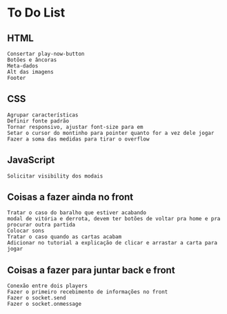 # To Do List

## HTML
    Consertar play-now-button
    Botões e âncoras
    Meta-dados
    Alt das imagens
    Footer

## CSS
    Agrupar características
    Definir fonte padrão
    Tornar responsivo, ajustar font-size para em
    Setar o cursor do montinho para pointer quanto for a vez dele jogar
    Fazer a soma das medidas para tirar o overflow

## JavaScript
    Solicitar visibility dos modais

## Coisas a fazer ainda no front
    Tratar o caso do baralho que estiver acabando
    modal de vitória e derrota, devem ter botões de voltar pra home e pra procurar outra partida
    Colocar sons
    Tratar o caso quando as cartas acabam
    Adicionar no tutorial a explicação de clicar e arrastar a carta para jogar

## Coisas a fazer para juntar back e front
    Conexão entre dois players
    Fazer o primeiro recebimento de informações no front
    Fazer o socket.send
    Fazer o socket.onmessage